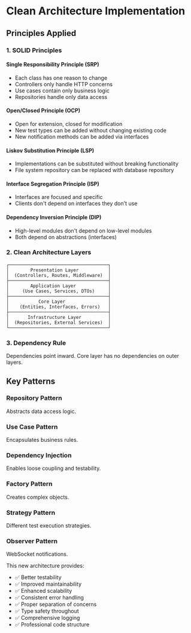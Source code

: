 # Clean Architecture Implementation

## Principles Applied

### 1. SOLID Principles

#### Single Responsibility Principle (SRP)
- Each class has one reason to change
- Controllers only handle HTTP concerns
- Use cases contain only business logic
- Repositories handle only data access

#### Open/Closed Principle (OCP)
- Open for extension, closed for modification
- New test types can be added without changing existing code
- New notification methods can be added via interfaces

#### Liskov Substitution Principle (LSP)
- Implementations can be substituted without breaking functionality
- File system repository can be replaced with database repository

#### Interface Segregation Principle (ISP)
- Interfaces are focused and specific
- Clients don't depend on interfaces they don't use

#### Dependency Inversion Principle (DIP)
- High-level modules don't depend on low-level modules
- Both depend on abstractions (interfaces)

### 2. Clean Architecture Layers

```
┌─────────────────────────────────────┐
│        Presentation Layer           │
│  (Controllers, Routes, Middleware)  │
├─────────────────────────────────────┤
│        Application Layer            │
│     (Use Cases, Services, DTOs)     │
├─────────────────────────────────────┤
│           Core Layer                │
│    (Entities, Interfaces, Errors)   │
├─────────────────────────────────────┤
│       Infrastructure Layer          │
│  (Repositories, External Services)  │
└─────────────────────────────────────┘
```

### 3. Dependency Rule
Dependencies point inward. Core layer has no dependencies on outer layers.

## Key Patterns

### Repository Pattern
Abstracts data access logic.

### Use Case Pattern
Encapsulates business rules.

### Dependency Injection
Enables loose coupling and testability.

### Factory Pattern
Creates complex objects.

### Strategy Pattern
Different test execution strategies.

### Observer Pattern
WebSocket notifications.

This new architecture provides:
- ✅ Better testability
- ✅ Improved maintainability  
- ✅ Enhanced scalability
- ✅ Consistent error handling
- ✅ Proper separation of concerns
- ✅ Type safety throughout
- ✅ Comprehensive logging
- ✅ Professional code structure